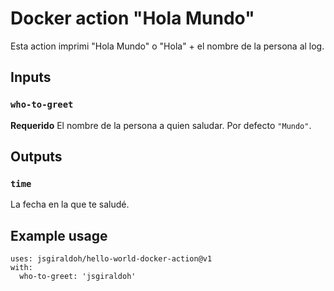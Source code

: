 # Docker action "Hola Mundo"

Esta action imprimi "Hola Mundo" o "Hola" + el nombre de la persona al log.

## Inputs

### `who-to-greet`

**Requerido** El nombre de la persona a quien saludar. Por defecto `"Mundo"`.

## Outputs

### `time`

La fecha en la que te saludé.

## Example usage

```
uses: jsgiraldoh/hello-world-docker-action@v1
with:
  who-to-greet: 'jsgiraldoh'
```
